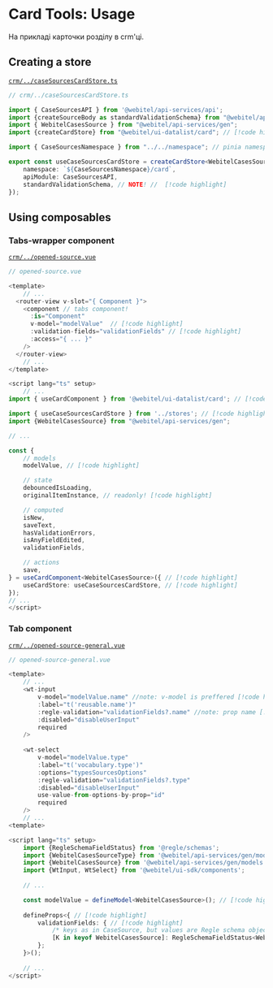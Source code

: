 # Card Tools: Usage

На прикладі карточки розділу в crm'ці.

## Creating a store

[`crm/../caseSourcesCardStore.ts`](https://github.com/webitel/crm/blob/master/src/modules/configuration/modules/lookups/modules/sources/stores/card/caseSourcesCardStore.ts)

```ts
// crm/../caseSourcesCardStore.ts

import { CaseSourcesAPI } from '@webitel/api-services/api';
import {createSourceBody as standardValidationSchema} from "@webitel/api-services/gen"; // [!code highlight]
import { WebitelCasesSource } from "@webitel/api-services/gen";
import {createCardStore} from "@webitel/ui-datalist/card"; // [!code highlight]

import { CaseSourcesNamespace } from "../../namespace"; // pinia namespace

export const useCaseSourcesCardStore = createCardStore<WebitelCasesSource>({ // [!code highlight]
    namespace: `${CaseSourcesNamespace}/card`,
    apiModule: CaseSourcesAPI,
    standardValidationSchema, // NOTE! //  [!code highlight]
});
```

## Using composables

### Tabs-wrapper component

[`crm/../opened-source.vue`](https://github.com/webitel/crm/blob/master/src/modules/configuration/modules/lookups/modules/sources/components/opened-source.vue)

```ts
// opened-source.vue

<template>
    // ...
  <router-view v-slot="{ Component }">
    <component // tabs component!
      :is="Component"
      v-model="modelValue"  // [!code highlight]
      :validation-fields="validationFields" // [!code highlight]
      :access="{ ... }"
    />
  </router-view>
    // ...
</template>

<script lang="ts" setup>
    // ...
import { useCardComponent } from '@webitel/ui-datalist/card'; // [!code highlight]

import { useCaseSourcesCardStore } from '../stores'; // [!code highlight]
import {WebitelCasesSource} from "@webitel/api-services/gen";

// ...

const {
    // models
    modelValue, // [!code highlight]

    // state
    debouncedIsLoading,
    originalItemInstance, // readonly! [!code highlight]

    // computed
    isNew,
    saveText,
    hasValidationErrors,
    isAnyFieldEdited,
    validationFields,

    // actions
    save,
} = useCardComponent<WebitelCasesSource>({ // [!code highlight]
    useCardStore: useCaseSourcesCardStore, // [!code highlight]
});
// ...
</script>
```

### Tab component

[`crm/../opened-source-general.vue`](https://github.com/webitel/crm/blob/master/src/modules/configuration/modules/lookups/modules/sources/components/opened-source-general.vue)

```ts
// opened-source-general.vue

<template>
    // ...
    <wt-input
        v-model="modelValue.name" //note: v-model is preffered [!code highlight]
        :label="t('reusable.name')"
        :regle-validation="validationFields?.name" //note: prop name [!code highlight]
        :disabled="disableUserInput"
        required 
    />
        
    <wt-select
        v-model="modelValue.type"
        :label="t('vocabulary.type')"
        :options="typesSourcesOptions"
        :regle-validation="validationFields?.type"
        :disabled="disableUserInput"
        use-value-from-options-by-prop="id"
        required
    />
    // ...
<template>

<script lang="ts" setup>
    import {RegleSchemaFieldStatus} from '@regle/schemas';
    import {WebitelCasesSourceType} from '@webitel/api-services/gen/models'; // [!code highlight]
    import {WebitelCasesSource} from '@webitel/api-services/gen/models';
    import {WtInput, WtSelect} from '@webitel/ui-sdk/components';
    
    // ...

    const modelValue = defineModel<WebitelCasesSource>(); // [!code highlight]
    
    defineProps<{ // [!code highlight]
        validationFields: { // [!code highlight]
            /* keys as in CaseSource, but values are Regle schema objects */
            [K in keyof WebitelCasesSource]: RegleSchemaFieldStatus<WebitelCasesSource[K]> // [!code highlight]
        };
    }>();
    
    // ...
</script>    
```